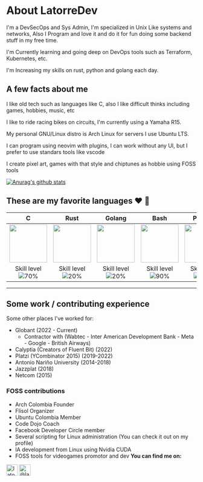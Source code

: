 # About LatorreDev 

I'm a DevSecOps and Sys Admin, I'm specialized in Unix Like systems and networks, Also I Program and love it and do it for fun doing some backend stuff in my free time.

I'm Currently learning and going deep on DevOps tools such as Terraform, Kubernetes, etc.

I'm Increasing my skills on rust, python and golang each day.

## A few facts about me

I like old tech such as languages like C, also I like difficult thinks including games, hobbies, music, etc

I like to ride racing bikes on circuits, I'm currently using a Yamaha R15.

My personal GNU/Linux distro is Arch Linux for servers I use Ubuntu LTS.

I can program using neovim with plugins, I can work without any UI, but I prefer to use standars tools like vscode

I create pixel art, games with that style and chiptunes as hobbie using FOSS tools

[![Anurag's github stats](https://github-readme-stats.vercel.app/api?username=LatorreDev)](https://github.com/anuraghazra/github-readme-stats)

## These are my favorite languages :heart: :rocket:

|                                                                                   C                                                                                    |                                                                                       Rust                                                                                       |                                           Golang                                            |                                                                    Bash                                                                    |                                                Python                                                |
| :--------------------------------------------------------------------------------------------------------------------------------------------------------------------: | :------------------------------------------------------------------------------------------------------------------------------------------------------------------------------: | :-----------------------------------------------------------------------------------------: | :----------------------------------------------------------------------------------------------------------------------------------------: | :--------------------------------------------------------------------------------------------------: |
| <img src="https://upload.wikimedia.org/wikipedia/commons/thumb/3/35/The_C_Programming_Language_logo.svg/1200px-The_C_Programming_Language_logo.svg.png" width="100px"> | <img src="https://upload.wikimedia.org/wikipedia/commons/thumb/d/d5/Rust_programming_language_black_logo.svg/1200px-Rust_programming_language_black_logo.svg.png" width="100px"> | <img src="https://upload.wikimedia.org/wikipedia/commons/thumb/0/05/Go_Logo_Blue.svg/2560px-Go_Logo_Blue.svg.png" width="100px"> | <img src="https://upload.wikimedia.org/wikipedia/commons/thumb/4/4b/Bash_Logo_Colored.svg/1200px-Bash_Logo_Colored.svg.png" width="100px"> | <img src="https://upload.wikimedia.org/wikipedia/commons/c/c3/Python-logo-notext.svg" width="100px"> |
|                                                            Skill level ![70%](https://geps.dev/progress/70)                                                             |                                                                 Skill level ![20%](https://geps.dev/progress/20)                                                                  |                       Skill level ![20%](https://geps.dev/progress/20)                       |                                              Skill level ![90%](https://geps.dev/progress/90)                                               |                           Skill level ![75%](https://geps.dev/progress/75)                            |  | The tech world angular stone | Friendly C | A gopher!!! | Super powers for sysadmins | Brain Friendly and fast development |

---

## Some work / contributing experience

Some other places I've worked for:
* Globant (2022 - Current)
  * Contractor with (Wabtec - Inter American Development Bank - Meta - Google - British Airways)   
* Calyptia (Creators of Fluent Bit) (2022)
* Platzi (YCombinator 2015) (2019-2022)
* Antonio Nariño University (2014-2018)
* Jazzplat (2018)
* Netcom (2015)

### FOSS contributions
* Arch Colombia Founder
* Flisol Organizer
* Ubuntu Colombia Member
* Code Dojo Coach
* Facebook Developer Circle member
* Several scripting for Linux administration (You can check it out on my profile)
* IA development from Linux using Nvidia CUDA
* FOSS tools for videogames promotor and dev
**You can find me on:**

<p align="left">
<a href="https://www.linkedin.com/in/latorredev/" target="blank"><img align="center" src="https://cdn.jsdelivr.net/npm/simple-icons@3.0.1/icons/linkedin.svg" alt="latorredev" height="30" width="30" /></a>
<a href="https://www.youtube.com/@latorredev" target="blank"><img align="center" src="https://cdn.jsdelivr.net/npm/simple-icons@3.0.1/icons/youtube.svg" alt="@latorredev" height="30" width="30" /></a>
</p>

